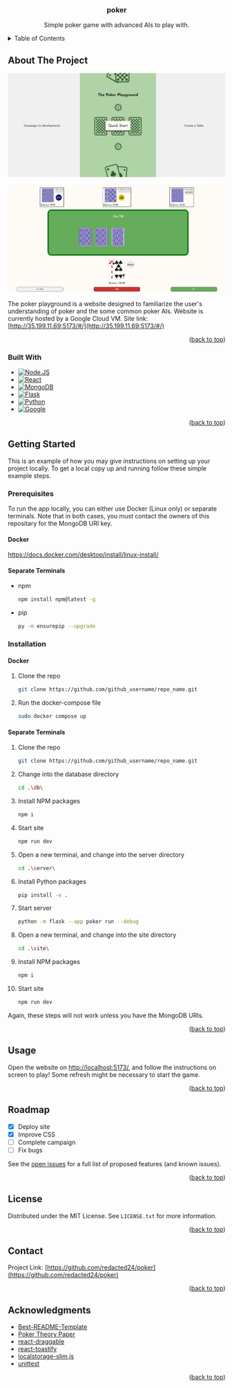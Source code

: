 <a name="readme-top"></a>


<!-- PROJECT LOGO -->
<br />

<h3 align="center">poker</h3>
  <p align="center">
    Simple poker game with advanced AIs to play with.
  </p>
</div>



<!-- TABLE OF CONTENTS -->
<details>
  <summary>Table of Contents</summary>
  <ol>
    <li>
      <a href="#about-the-project">About The Project</a>
      <ul>
        <li><a href="#built-with">Built With</a></li>
      </ul>
    </li>
    <li>
      <a href="#getting-started">Getting Started</a>
      <ul>
        <li><a href="#prerequisites">Prerequisites</a></li>
        <li><a href="#installation">Installation</a></li>
      </ul>
    </li>
    <li><a href="#usage">Usage</a></li>
    <li><a href="#roadmap">Roadmap</a></li>
    <li><a href="#contributing">Contributing</a></li>
    <li><a href="#license">License</a></li>
    <li><a href="#contact">Contact</a></li>
    <li><a href="#acknowledgments">Acknowledgments</a></li>
  </ol>
</details>



<!-- ABOUT THE PROJECT -->
## About The Project

[![Poker Screen Shot][product-screenshot]](http://35.199.11.69:5173/#/)

[![Poker Gameplay][product-gameplay]](http://35.199.11.69:5173/#/)

The poker playground is a website designed to familiarize the user's understanding of poker and the some common poker AIs. Website is currently hosted by a Google Cloud VM. Site link: [http://35.199.11.69:5173/#/](http://35.199.11.69:5173/#/)
<p align="right">(<a href="#readme-top">back to top</a>)</p>



### Built With

* [![Node.JS][Node.js]][Node-url]
* [![React][React.js]][React-url]
* [![MongoDB][MongoDB]][MongoDB-url]
* [![Flask][Flask]][Flask-url]
* [![Python][Python]][Python-url]
* [![Google][Google Cloud]][Google-url]

<p align="right">(<a href="#readme-top">back to top</a>)</p>



<!-- GETTING STARTED -->
## Getting Started

This is an example of how you may give instructions on setting up your project locally.
To get a local copy up and running follow these simple example steps.

### Prerequisites

To run the app locally, you can either use Docker (Linux only) or separate terminals. Note that in both cases, you must contact the owners of this repositary for the MongoDB URI key.

#### Docker

https://docs.docker.com/desktop/install/linux-install/

#### Separate Terminals

* npm
  ```sh
  npm install npm@latest -g
  ```

* pip
  ```sh
  py -m ensurepip --upgrade
  ```

### Installation

#### Docker

1. Clone the repo
   ```sh
   git clone https://github.com/github_username/repo_name.git
   ```
2. Run the docker-compose file
    ```sh
    sudo docker compose up
    ```

#### Separate Terminals

1. Clone the repo
   ```sh
   git clone https://github.com/github_username/repo_name.git
   ```
2. Change into the database directory
   ```sh
   cd .\db\
   ```
3. Install NPM packages
   ```sh
   npm i
   ```
4. Start site
   ```sh
   npm run dev
   ```
5. Open a new terminal, and change into the server directory
   ```sh
   cd .\server\
   ```
6. Install Python packages
   ```sh
   pip install -e .
   ```
7. Start server
   ```sh
   python -m flask --app poker run --debug
   ```
8. Open a new terminal, and change into the site directory
   ```sh
   cd .\site\
   ```
9. Install NPM packages
   ```sh
   npm i
   ```
10. Start site
    ```sh
    npm run dev
    ```

Again, these steps will not work unless you have the MongoDB URIs.

<p align="right">(<a href="#readme-top">back to top</a>)</p>

<!-- USAGE EXAMPLES -->
## Usage

Open the website on [http://localhost:5173/](http://localhost:5173/), and follow the instructions on screen to play! Some refresh might be necessary to start the game.

<p align="right">(<a href="#readme-top">back to top</a>)</p>



<!-- ROADMAP -->
## Roadmap

- [x] Deploy site
- [x] Improve CSS
- [ ] Complete campaign
- [ ] Fix bugs

See the [open issues](https://github.com/redacted24/poker/issues) for a full list of proposed features (and known issues).

<p align="right">(<a href="#readme-top">back to top</a>)</p>


<!-- LICENSE -->
## License

Distributed under the MIT License. See `LICENSE.txt` for more information.

<p align="right">(<a href="#readme-top">back to top</a>)</p>


<!-- CONTACT -->
## Contact

Project Link: [https://github.com/redacted24/poker](https://github.com/redacted24/poker)

<p align="right">(<a href="#readme-top">back to top</a>)</p>


<!-- ACKNOWLEDGMENTS -->
## Acknowledgments

* [Best-README-Template](https://github.com/othneildrew/Best-README-Template)
* [Poker Theory Paper](https://webdocs.cs.ualberta.ca/~jonathan/PREVIOUS/Grad/papp/thesis.html)
* [react-draggable](https://www.npmjs.com/package/react-draggable)
* [react-toastify](https://www.npmjs.com/package/react-toastify)
* [localstorage-slim.js](https://www.npmjs.com/package/localstorage-slim)
* [unittest](https://docs.python.org/3/library/unittest.html)

<p align="right">(<a href="#readme-top">back to top</a>)</p>


<!-- MARKDOWN LINKS & IMAGES -->
<!-- https://www.markdownguide.org/basic-syntax/#reference-style-links -->
[product-screenshot]: images/index.png
[product-gameplay]: images/game.png
[Node.js]: https://img.shields.io/badge/Node-D5E6CE?style=for-the-badge&logo=nodedotjs&logoColor=339933
[Node-url]: https://nodejs.org/en
[React.js]: https://img.shields.io/badge/React-20232A?style=for-the-badge&logo=react&logoColor=61DAFB
[React-url]: https://reactjs.org/
[Flask]: https://img.shields.io/badge/Flask-FFFFFF?style=for-the-badge&logo=flask&logoColor=000000
[Flask-url]: https://flask.palletsprojects.com/en/3.0.x/
[MongoDB]: https://img.shields.io/badge/mongodb-00684A?style=for-the-badge&logo=mongodb&logoColor=FFFFFF
[MongoDB-url]: https://www.mongodb.com/
[Python]: https://img.shields.io/badge/python-3776AB?style=for-the-badge&logo=python&logoColor=FFD343
[Python-url]: https://www.python.org/
[Google Cloud]: https://img.shields.io/badge/google_cloud-FFFFFF?style=for-the-badge&logo=googlecloud&logoColor=4285F4
[Google-url]: https://cloud.google.com/?hl=en